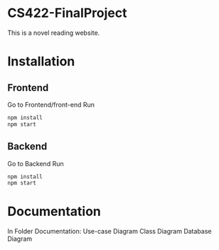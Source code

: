 # CS422-FinalProject
This is a novel reading website.
# Installation
## Frontend
Go to Frontend/front-end
Run
```bash
npm install
npm start
```
## Backend
Go to Backend
Run
```bash
npm install
npm start
```

# Documentation
In Folder Documentation:
Use-case Diagram
Class Diagram
Database Diagram